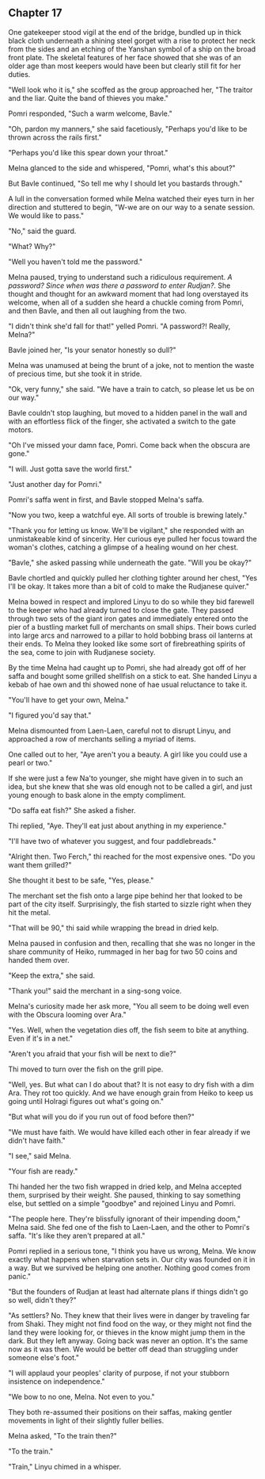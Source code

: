 <!--

- The three are blocked from entering Rudjan

If they get into Rudjan
- Describe the city, meet some ppl
- Head to the comms office
  - talk to Thimli, 
    - The obscura are a countless number of machines. They have stopped building over the past day.
    - he confirms that Liffa is near L2. Trajectory looks to be bleeding off velocity in the atmosphere near Heiko, and then again near Holragi, and finally landing somewhere in the desert.
    - trajectories are looking like the empty vessels are not going as far out as Liffa. Melna says to keep looking. (Not close enough to see their shapes yet)
  - Melna asks the big question to Linyu
    - Linyu explains radio briefly with drawings
    - Ramne barges in, and they have an intense look and then a chase scene.

- They can talk to Thimli
  - Thimli can deliver evidence of bombs

- They have to roam covertly
  - Ramne turns into a chase scene
  - Ramne has antikan, so Ginnu can see

- They contemplate traveling through the desert.
- They meet a ship captain named Ramne that tries to convince them to take his ship to Shaki.
  - Linyu doesn't know that Ramne tried to kill hae because thi was already unconscious.
    - Instead thi just knows that Ramne captured Casra on the beach.
    - Setre saved hae, or Fanla, or Ginnu. Yes Ginnu <-
    - Kipnu's group never found the antikan hidden beneath the armory.
    - Instead the kanosin-resurrected army rose and killed them except for Setre, Fanla, and Penyi who hid.
  - Pomri convinces them that it's the only way to make it on time
- On the boat, they meet Ginnu, who has a healing wound on her head and similar blue hue in her eyes. (Linyu doesn't know about her death.)
- The observatory reports in about the presence of giant ships

 -->

## Chapter 17


  One gatekeeper stood vigil at the end of the bridge, bundled up in thick black cloth underneath a shining steel gorget with a rise to protect her neck from the sides and an etching of the Yanshan symbol of a ship on the broad front plate. The skeletal features of her face showed that she was of an older age than most keepers would have been but clearly still fit for her duties.

  "Well look who it is," she scoffed as the group approached her, "The traitor and the liar. Quite the band of thieves you make."

  Pomri responded, "Such a warm welcome, Bavle."

  "Oh, pardon my manners," she said facetiously, "Perhaps you'd like to be thrown across the rails first."

  "Perhaps you'd like this spear down your throat."

  Melna glanced to the side and whispered, "Pomri, what's this about?"

  But Bavle continued, "So tell me why I should let you bastards through."

  A lull in the conversation formed while Melna watched their eyes turn in her direction and stuttered to begin, "W-we are on our way to a senate session. We would like to pass."

  "No," said the guard.

  "What? Why?"

  "Well you haven't told me the password."

  Melna paused, trying to understand such a ridiculous requirement. *A password? Since when was there a password to enter Rudjan?*. She thought and thought for an awkward moment that had long overstayed its welcome, when all of a sudden she heard a chuckle coming from Pomri, and then Bavle, and then all out laughing from the two.

  "I didn't think she'd fall for that!" yelled Pomri. "A password?! Really, Melna?"

  Bavle joined her, "Is your senator honestly so dull?"

  Melna was unamused at being the brunt of a joke, not to mention the waste of precious time, but she took it in stride.

  "Ok, very funny," she said. "We have a train to catch, so please let us be on our way."

  Bavle couldn't stop laughing, but moved to a hidden panel in the wall and with an effortless flick of the finger, she activated a switch to the gate motors.

  "Oh I've missed your damn face, Pomri. Come back when the obscura are gone."

  "I will. Just gotta save the world first."

  "Just another day for Pomri."

  Pomri's saffa went in first, and Bavle stopped Melna's saffa.

  "Now you two, keep a watchful eye. All sorts of trouble is brewing lately."

  "Thank you for letting us know. We'll be vigilant," she responded with an unmistakeable kind of sincerity. Her curious eye pulled her focus toward the woman's clothes, catching a glimpse of a healing wound on her chest.

  "Bavle," she asked passing while underneath the gate. "Will you be okay?"
  
  Bavle chortled and quickly pulled her clothing tighter around her chest, "Yes I'll be okay. It takes more than a bit of cold to make the Rudjanese quiver."

  Melna bowed in respect and implored Linyu to do so while they bid farewell to the keeper who had already turned to close the gate. They passed through two sets of the giant iron gates and immediately entered onto the pier of a bustling market full of merchants on small ships. Their bows curled into large arcs and narrowed to a pillar to hold bobbing brass oil lanterns at their ends. To Melna they looked like some sort of firebreathing spirits of the sea, come to join with Rudjanese society.
  
  By the time Melna had caught up to Pomri, she had already got off of her saffa and bought some grilled shellfish on a stick to eat. She handed Linyu a kebab of hae own and thi showed none of hae usual reluctance to take it.

  "You'll have to get your own, Melna."

  "I figured you'd say that."

  Melna dismounted from Laen-Laen, careful not to disrupt Linyu, and approached a row of merchants selling a myriad of items.

  One called out to her, "Aye aren't you a beauty. A girl like you could use a pearl or two."  
  
  If she were just a few Na'to younger, she might have given in to such an idea, but she knew that she was old enough not to be called a girl, and just young enough to bask alone in the empty compliment.
  
  "Do saffa eat fish?" She asked a fisher.

  Thi replied, "Aye. They'll eat just about anything in my experience."

  "I'll have two of whatever you suggest, and four paddlebreads."

  "Alright then. Two Ferch," thi reached for the most expensive ones. "Do you want them grilled?"

  She thought it best to be safe, "Yes, please."

  The merchant set the fish onto a large pipe behind her that looked to be part of the city itself. Surprisingly, the fish started to sizzle right when they hit the metal.

  "That will be 90," thi said while wrapping the bread in dried kelp.

  Melna paused in confusion and then, recalling that she was no longer in the share community of Heiko, rummaged in her bag for two 50 coins and handed them over.

  "Keep the extra," she said.

  "Thank you!" said the merchant in a sing-song voice.

  Melna's curiosity made her ask more, "You all seem to be doing well even with the Obscura looming over Ara."

  "Yes. Well, when the vegetation dies off, the fish seem to bite at anything. Even if it's in a net."

  "Aren't you afraid that your fish will be next to die?"

  Thi moved to turn over the fish on the grill pipe.
  
  "Well, yes. But what can I do about that? It is not easy to dry fish with a dim Ara. They rot too quickly. And we have enough grain from Heiko to keep us going until Holragi figures out what's going on."

  "But what will you do if you run out of food before then?"

  "We must have faith. We would have killed each other in fear already if we didn't have faith."

  "I see," said Melna.

  "Your fish are ready."

  Thi handed her the two fish wrapped in dried kelp, and Melna accepted them, surprised by their weight. She paused, thinking to say something else, but settled on a simple "goodbye" and rejoined Linyu and Pomri.

  "The people here. They're blissfully ignorant of their impending doom," Melna said. She fed one of the fish to Laen-Laen, and the other to Pomri's saffa. "It's like they aren't prepared at all."

  Pomri replied in a serious tone, "I think you have us wrong, Melna. We know exactly what happens when starvation sets in. Our city was founded on it in a way. But we survived be helping one another. Nothing good comes from panic."

  "But the founders of Rudjan at least had alternate plans if things didn't go so well, didn't they?"

  "As settlers? No. They knew that their lives were in danger by traveling far from Shaki. They might not find food on the way, or they might not find the land they were looking for, or thieves in the know might jump them in the dark. But they left anyway. Going back was never an option. It's the same now as it was then. We would be better off dead than struggling under someone else's foot."

  "I will applaud your peoples' clarity of purpose, if not your stubborn insistence on independence."

  "We bow to no one, Melna. Not even to you."

  They both re-assumed their positions on their saffas, making gentler movements in light of their slightly fuller bellies.

  Melna asked, "To the train then?"

  "To the train."

  "Train," Linyu chimed in a whisper.


<!--
  Linyu whimpered in fear at his name, drawing Pomri's attention.

  "Eh? What's gotten into you?" she asked.

  Thi was getting ready to jump off of Laen-Laen and run, but Melna had already become aware of hae and leapt back to hae.

  "Hey, Linyu. What's wrong?" asked Melna, holding onto hae arms.

  "Ramne," thi said in a cracked voice, "He..."

  Tears were forming at the corners of hae eyes.

  "What did he do?"

  "Mom," thi said, at the end of hae wit.




  "I take it you're not a boat person. Well, we can't go back now so you're either coming with us or you're on your own again."

  Thi took a moment, feeling angry at the predicament thi was put into. There was nowhere to run, standing outside a massive city barred from entry, and Laen-Laen, who could take hae anywhere if anywhere were safe anymore. Thi placed hae hand on Kip's pendant under hae shirt and closed hae eyes in thought.

  "Together," thi whispered. Pomri smiled at hae courage.

-->

